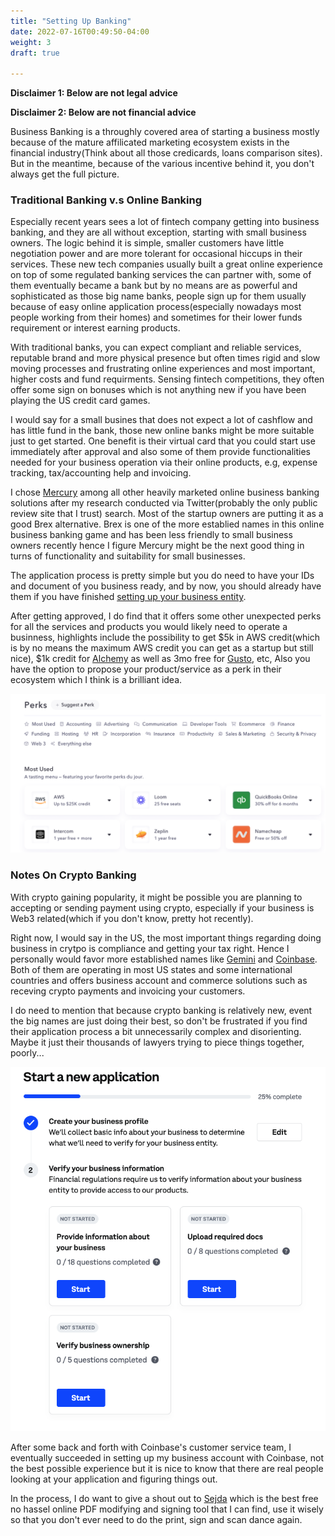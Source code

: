 ```yaml
---
title: "Setting Up Banking"
date: 2022-07-16T00:49:50-04:00
weight: 3
draft: true

---
```


**Disclaimer 1: Below are not legal advice**

**Disclaimer 2: Below are not financial advice**

Business Banking is a throughly covered area of starting a business mostly because of the mature affilicated marketing ecosystem exists in the financial industry(Think about all those credicards, loans comparison sites). But in the meantime, because of the various incentive behind it, you don't always get the full picture. 

<!--more-->

### Traditional Banking v.s Online Banking

Especially recent years sees a lot of fintech company getting into business banking, and they are all without exception, starting with small business owners. The logic behind it is simple, smaller customers have little negotiation power and are more tolerant for occasional hiccups in their services. These new tech companies usually built a great online experience on top of some regulated banking services the can partner with, some of them eventually became a bank but by no means are as powerful and sophisticated as those big name banks, people sign up for them usually because of easy online application process(especially nowadays most people working from their homes) and sometimes for their lower funds requirement or interest earning products.

With traditional banks, you can expect compliant and reliable services, reputable brand and more physical presence but often times rigid and slow moving processes and frustrating online experiences and most important, higher costs and fund requirments. Sensing fintech competitions, they often offer some sign on bonuses which is not anything new if you have been playing the US credit card games.

I would say for a small busines that does not expect a lot of cashflow and has little fund in the bank, those new online banks might be more suitable just to get started. One benefit is their virtual card that you could start use immediately after approval and also some of them provide functionalities needed for your business operation via their online products, e.g, expense tracking, tax/accounting help and invoicing.

I chose [Mercury](https://mercury.com/r/mvs) among all other heavily marketed online business banking solutions after my research conducted via Twitter(probably the only public review site that I trust) search. Most of the startup owners are putting it as a good Brex alternative. Brex is one of the more establied names in this online business banking game and has been less friendly to small business owners recently hence I figure Mercury might be the next good thing in turns of functionality and suitability for small businesses.

The application process is pretty simple but you do need to have your IDs and document of you business ready, and by now, you should already have them if you have finished [setting up your business entity](https://minimumviablestack.net/docs/getting_started/).

After getting approved, I do find that it offers some other unexpected perks for all the services and products you would likely need to operate a businness, highlights include the possibility to get $5k in AWS credit(which is by no means the maximum AWS credit you can get as a startup but still nice), $1k credit for [Alchemy](https://alchemy.com/?r=afc3e15a439f8fe6) as well as 3mo free for [Gusto](https://gusto.com/), etc, Also you have the option to propose your product/service as a perk in their ecosystem which I think is a brilliant idea.

![Mercury Perks](/images/mercury-perks.png)

### Notes On Crypto Banking

With crypto gaining popularity, it might be possible you are planning to accepting or sending payment using crypto, especially if your business is Web3 related(which if you don't know, pretty hot recently).

Right now, I would say in the US, the most important things regarding doing business in crytpo is compliance and getting your tax right. Hence I personally would favor more established names like [Gemini](https://www.gemini.com/) and [Coinbase](https://www.coinbase.com/). Both of them are operating in most US states and some international countries and offers business account and commerce solutions such as receving crypto payments and invoicing your customers.

I do need to mention that because crypto banking is relatively new, event the big names are just doing their best, so don't be frustrated if you find their application process a bit unnecessarily complex and disorienting. Maybe it just their thousands of lawyers trying to piece things together, poorly...

![Coinbase Business Account Application](/images/coinbase-biz-account-app.png)

After some back and forth with Coinbase's customer service team, I eventually succeeded in setting up my business account with Coinbase, not the best possible experience but it is nice to know that there are real people looking at your application and figuring things out.

In the process, I do want to give a shout out to [Sejda](https://www.sejda.com/) which is the best free no hassel online PDF modifying and signing tool that I can find, use it wisely so that you don't ever need to do the print, sign and scan dance again.

